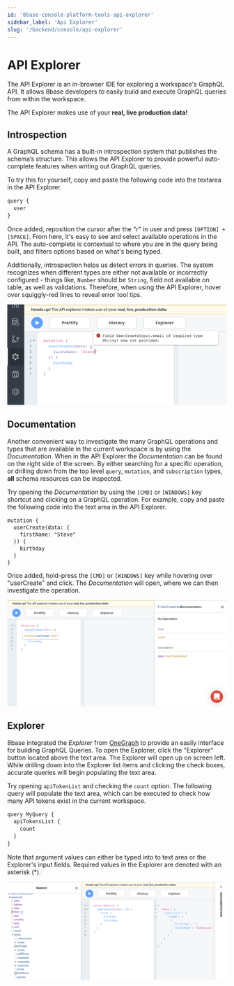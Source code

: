 ```yaml
---
id: '8base-console-platform-tools-api-explorer'
sidebar_label: 'Api Explorer'
slug: '/backend/console/api-explorer'
---
```


# API Explorer
The API Explorer is an in-browser IDE for exploring a workspace's GraphQL API. It allows 8base developers to easily build and execute GraphQL queries from within the workspace.

The API Explorer makes use of your **real, live production data!**

## Introspection
A GraphQL schema has a built-in introspection system that publishes the schema’s structure. This allows the API Explorer to provide powerful auto-complete features when writing out GraphQL queries. 

To try this for yourself, copy and paste the following code into the textarea in the API Explorer. 

```javascript
query {
  user
}
```

Once added, reposition the cursor after the "r" in user and press `[OPTION] + [SPACE]`. From here, it's easy to see and select available operations in the API. The auto-complete is contextual to where you are in the query being built, and filters options based on what's being typed.

Additionally, introspection helps us detect errors in queries. The system recognizes when different types are either not available or incorrectly configured - things like, `Number` should be `String`, field not available on table, as well as validations. Therefore, when using the API Explorer, hover over squiggly-red lines to reveal error tool tips.

![Tooltip showing error in API Explorer](./images/api-explorer-tooltip-error.png)

## Documentation
Another convenient way to investigate the many GraphQL operations and types that are available in the current workspace is by using the *Documentation*. When in the API Explorer the *Documentation* can be found on the right side of the screen. By either searching for a specific operation, or drilling down from the top level `query`, `mutation`, and `subscription` types, **all** schema resources can be inspected.

Try opening the *Documentation* by using the `[CMD]` or `[WINDOWS]` key shortcut and clicking on a GraphQL operation. For example, copy and paste the following code into the text area in the API Explorer. 

```
mutation {
  userCreate(data: {
    firstName: "Steve"
  }) {
    birthday
  }
}
```

Once added, hold-press the `[CMD]` or `[WINDOWS]` key while hovering over "userCreate" and click. The *Documentation* will open, where we can then investigate the operation.

![Opening the documentation using keyboard shortcut](./images/documentation-explorer-open-shortcut.png)

## Explorer
8base integrated the *Explorer* from [OneGraph](https://www.onegraph.com/) to provide an easily interface for building GraphQL Queries. To open the Explorer, click the "Explorer" button located above the text area. The Explorer will open up on screen left. While drilling down into the Explorer list items and clicking the check boxes, accurate queries will begin populating the text area.

Try opening `apiTokenList` and checking the `count` option. The following query will populate the text area, which can be executed to check how many API tokens exist in the current workspace.

```javascript
query MyQuery {
  apiTokensList {
    count
  }
}
```

Note that argument values can either be typed into to text area or the Explorer's input fields. Required values in the Explorer are denoted with an asterisk (*).

![Opening the documentation using keyboard shortcut](./images/one-graph-explorer.png)
